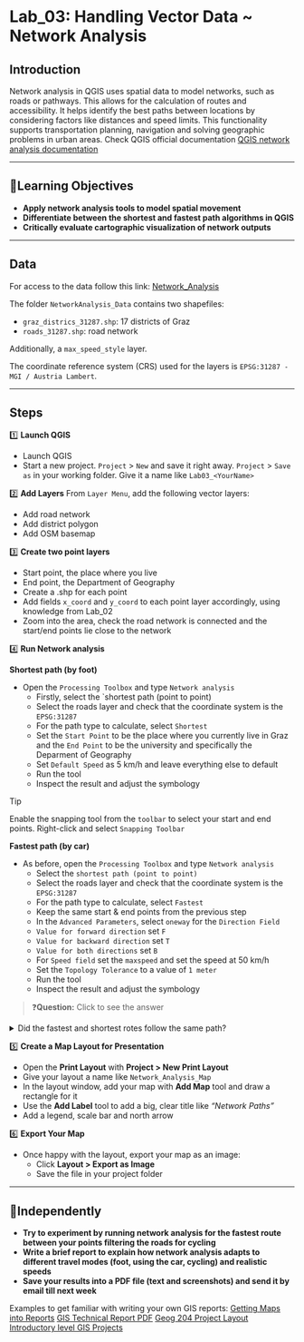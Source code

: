 # Lab_03: Handling Vector Data ~ Network Analysis

## Introduction  

Network analysis in QGIS uses spatial data to model networks, such as roads or pathways. This allows for the calculation of routes and accessibility. It helps identify the best paths between locations by considering factors like distances and speed limits. This functionality supports transportation planning, navigation and solving geographic problems in urban areas. Check QGIS official documentation [QGIS network analysis documentation](https://docs.qgis.org/3.40/en/docs/user_manual/processing_algs/qgis/networkanalysis.html)

---
## 🎯Learning Objectives
  
- **Apply network analysis tools to model spatial movement**
- **Differentiate between the shortest and fastest path algorithms in QGIS**
- **Critically evaluate cartographic visualization of network outputs**

---
## Data  

For access to the data follow this link: [Network_Analysis](https://drive.google.com/drive/folders/13WLpeKqzRLIn5P_BFIgyD9MovJgBhDVM?usp=sharing)

The folder `NetworkAnalysis_Data` contains two shapefiles:  
- `graz_districs_31287.shp`: 17 districts of Graz  
- `roads_31287.shp`: road network 

Additionally, a `max_speed_style` layer.  

The coordinate reference system (CRS) used for the layers is `EPSG:31287 - MGI / Austria Lambert`.

---
## Steps

1️⃣ **Launch QGIS**
- Launch QGIS  
- Start a new project. `Project` > `New` and save it right away. `Project` > `Save as` in your working folder. Give it a name like `Lab03_<YourName>`
  
2️⃣ **Add Layers**
From `Layer Menu`, add the following vector layers:
- Add road network 
- Add district polygon
- Add OSM basemap

3️⃣ **Create two point layers**
- Start point, the place where you live
- End point, the Department of Geography
- Create a .shp for each point 
- Add fields `x_coord` and `y_coord` to each point layer accordingly, using knowledge from Lab_02 
- Zoom into the area, check the road network is connected and the start/end points lie close to the network

4️⃣ **Run Network analysis**

**Shortest path (by foot)**
- Open the `Processing Toolbox` and type `Network analysis`
  - Firstly, select the `shortest path (point to point)
  - Select the roads layer and check that the coordinate system is the `EPSG:31287`
  - For the path type to calculate, select `Shortest`
  - Set the `Start Point` to be the place where you currently live in Graz and the `End Point` to be the university and specifically the Deparment of Geography
  - Set `Default Speed` as 5 km/h and leave everything else to default
  - Run the tool
  - Inspect the result and adjust the symbology 

> [!tip]
> Enable the snapping tool from the `toolbar` to select your start and end points. Right-click and select `Snapping Toolbar`

**Fastest path (by car)**
- As before, open the `Processing Toolbox` and type `Network analysis`
  - Select the `shortest path (point to point)`
  - Select the roads layer and check that the coordinate system is the `EPSG:31287`
  - For the path type to calculate, select `Fastest`
  - Keep the same start & end points from the previous step
  - In the `Advanced Parameters`, select `oneway` for the `Direction Field`
  - `Value for forward direction` set `F`
  - `Value for backward direction` set `T`
  - `Value for both directions` set `B`
  - For `Speed field` set the `maxspeed` and set the speed at 50 km/h
  - Set the `Topology Tolerance` to a value of `1 meter`
  - Run the tool
  - Inspect the result and adjust the symbology 

> ❓**Question:** Click to see the answer    
<details>
  <summary>Did the fastest and shortest rotes follow the same path?</summary>
  
  Often, they are different because speed limits and road types affect the fastest route. 
  </details>

5️⃣ **Create a Map Layout for Presentation**  
- Open the **Print Layout** with **Project > New Print Layout**  
- Give your layout a name like `Network_Analysis_Map`  
- In the layout window, add your map with **Add Map** tool and draw a rectangle for it  
- Use the **Add Label** tool to add a big, clear title like *“Network Paths”*  
- Add a legend, scale bar and north arrow
  
6️⃣ **Export Your Map**  
- Once happy with the layout, export your map as an image:  
  - Click **Layout > Export as Image**  
  - Save the file in your project folder

---
## 🚀Independently
- **Try to experiment by running network analysis for the fastest route between your points filtering the roads for cycling**
- **Write a brief report to explain how network analysis adapts to different travel modes (foot, using the car, cycling) and realistic speeds**
- **Save your results into a PDF file (text and screenshots) and send it by email till next week**

Examples to get familiar with writing your own GIS reports:
[Getting Maps into Reports](https://blogs.lincoln.ac.nz/gis/getting-maps-into-report/?)
[GIS Technical Report PDF](https://www.studocu.com/en-gb/document/university-of-reading/geographical-information-systems/gis-technical-report-pdf/1579318)
[Geog 204 Project Layout](https://gis.unbc.ca/geog204/geog-204-project-layout/)
[Introductory level GIS Projects](https://cdn.serc.carleton.edu/files/NAGTWorkshops/gis10/introductory_level_gis_project.pdf?)